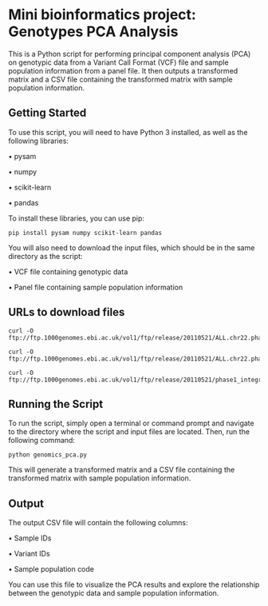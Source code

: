 # Mini bioinformatics project: Genotypes PCA Analysis
This is a Python script for performing principal component analysis (PCA) on genotypic data from a Variant Call Format (VCF) file and sample population information from a panel file. It then outputs a transformed matrix and a CSV file containing the transformed matrix with sample population information.
## Getting Started
To use this script, you will need to have Python 3 installed, as well as the following libraries:

•	pysam

•	numpy

•	scikit-learn

•	pandas

To install these libraries, you can use pip:
```
pip install pysam numpy scikit-learn pandas
```

You will also need to download the input files, which should be in the same directory as the script:

•	VCF file containing genotypic data

•	Panel file containing sample population information

## URLs to download files
```
curl -O ftp://ftp.1000genomes.ebi.ac.uk/vol1/ftp/release/20110521/ALL.chr22.phase1_release_v3.20101123.snps_indels_svs.genotypes.vcf.gz

curl -O ftp://ftp.1000genomes.ebi.ac.uk/vol1/ftp/release/20110521/ALL.chr22.phase1_release_v3.20101123.snps_indels_svs.genotypes.vcf.gz.tbi

curl -O ftp://ftp.1000genomes.ebi.ac.uk/vol1/ftp/release/20110521/phase1_integrated_calls.20101123.ALL.panel
```
## Running the Script
To run the script, simply open a terminal or command prompt and navigate to the directory where the script and input files are located. Then, run the following command:
```
python genomics_pca.py
```

This will generate a transformed matrix and a CSV file containing the transformed matrix with sample population information.
## Output
The output CSV file will contain the following columns:

•	Sample IDs

•	Variant IDs

•	Sample population code

You can use this file to visualize the PCA results and explore the relationship between the genotypic data and sample population information.

